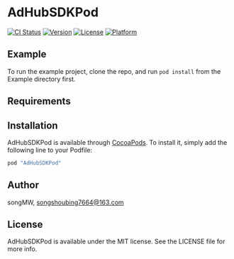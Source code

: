 # AdHubSDKPod

[![CI Status](http://img.shields.io/travis/songMW/AdHubSDKPod.svg?style=flat)](https://travis-ci.org/songMW/AdHubSDKPod)
[![Version](https://img.shields.io/cocoapods/v/AdHubSDKPod.svg?style=flat)](http://cocoapods.org/pods/AdHubSDKPod)
[![License](https://img.shields.io/cocoapods/l/AdHubSDKPod.svg?style=flat)](http://cocoapods.org/pods/AdHubSDKPod)
[![Platform](https://img.shields.io/cocoapods/p/AdHubSDKPod.svg?style=flat)](http://cocoapods.org/pods/AdHubSDKPod)

## Example

To run the example project, clone the repo, and run `pod install` from the Example directory first.

## Requirements

## Installation

AdHubSDKPod is available through [CocoaPods](http://cocoapods.org). To install
it, simply add the following line to your Podfile:

```ruby
pod "AdHubSDKPod"
```

## Author

songMW, songshoubing7664@163.com

## License

AdHubSDKPod is available under the MIT license. See the LICENSE file for more info.
